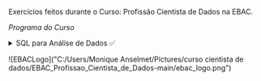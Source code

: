 Exercícios feitos durante o Curso: Profissão Cientista de Dados na EBAC.

*Programa do Curso*

<details><summary> SQL para Análise de Dados ✅</summary>

<p>
 
- [x] Módulo 0 - Introdução SQL
- [x] Módulo 1 - Base de dados & Linguagem SQL
- [x] Módulo 2 - Trabalhando com Tabelas
- [x] Módulo 3 - Selecionando & Ordenando
- [x] Módulo 4 - Filtrando & Seleção Condicional
- [x] Módulo 5 - Agregações
- [x] Módulo 6 - Trabalhando com Múltiplas Tabelas
- [x] Módulo 7 - SQL Avançado
- [x] Módulo 8 - Projeto Final

</p>
  
</details>

![EBACLogo]("C:/Users/Monique Anselmet/Pictures/curso cientista de dados/EBAC_Profissao_Cientista_de_Dados-main/ebac_logo.png")
